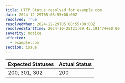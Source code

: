 ```yaml
---
title: HTTP Status resolved for example.com
date: 2024-12-29T05:08:55+00:00Z
resolved: True
resolvedWhen: 2024-12-29T05:08:55+00:00Z
resolvedStartTime: 2024-10-25T21:09:43.191474+00:00
severity: notice
affected:
  - example.com
section: issue
---
```


| Expected Statuses | Actual Status  |
|-------------------|----------------|
| 200, 301, 302 | 200 |
